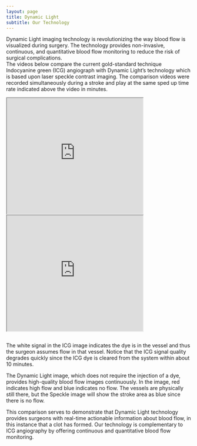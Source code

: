 ```yaml
---
layout: page
title: Dynamic Light
subtitle: Our Technology
---
```


<div>
  <p>
   Dynamic Light imaging technology is revolutionizing the way blood flow is visualized during surgery. The technology provides non-invasive, continuous, and quantitative blood flow monitoring to reduce the risk of surgical complications.
    <br>
The videos below compare the current gold-standard technique Indocyanine green (ICG) angiograph with Dynamic Light’s technology which is based upon laser speckle contrast imaging. The comparison videos were recorded simultaneously during a stroke and play at the same sped up time rate indicated above the video in minutes.
 </p>
</div>


<div style="float:left;width:auto;margin-right:10px;"> 
  <iframe src="https://www.youtube.com/embed/BhNg6djiNUo?autoplay=1&loop=1&start=22"
          width="370" height="315" allow="autoplay; encrypted-media" allowfullscreen>
  </iframe>
</div>

<div style="float:left;width:auto;"> 
  <iframe src="https://www.youtube.com/embed/9eUf1SX7Jcc?autoplay=1&loop=1&start=22"
          width="370" height="315" allow="autoplay; encrypted-media" allowfullscreen>
  </iframe>
</div> <div style="clear:both;height:1em;"></div>






The white signal in the ICG image indicates the dye is in the vessel and thus the surgeon assumes flow in that vessel. Notice that the ICG signal quality degrades quickly since the ICG dye is cleared from the system within about 10 minutes. 

The Dynamic Light image, which does not require the injection of a dye, provides high-quality blood flow images continuously. In the image, red indicates high flow and blue indicates no flow. The vessels are physically still there, but the Speckle image will show the stroke area as blue since there is no flow.

This comparison serves to demonstrate that Dynamic Light technology provides surgeons with real-time actionable information about blood flow, in this instance that a clot has formed. Our technology is complementary to ICG angiography by offering continuous and quantitative blood flow monitoring.


<br> 



<!--
<div style="float:left;width:auto;margin-right:10px;"> 
  <iframe src="https://www.youtube.com/embed/BhNg6djiNUo?autoplay=1&loop=1&start=22"
          width="370" height="315" allow="autoplay; encrypted-media" allowfullscreen>
  </iframe>
</div>
<div style="float:left;width:auto;"> 
  <iframe src="https://www.youtube.com/embed/9eUf1SX7Jcc?autoplay=1&loop=1&start=22"
          width="370" height="315" allow="autoplay; encrypted-media" allowfullscreen>
  </iframe>
</div> <div style="clear:both;height:1em;"></div>
Dynamic Light imaging technology is revolutionizing the way blood flow is visualized during surgery. The technology provides non-invasive, continuous, and quantitative blood flow monitoring to reduce the risk of surgical complications.
The videos below compare the current gold-standard technique Indocyanine green (ICG) angiograph with Dynamic Light’s technology which is based upon laser speckle contrast imaging. The comparison videos were recorded simultaneously during a stroke and play at the same sped up time rate indicated above the video in minutes.
The white signal in the ICG image indicates the dye is in the vessel and thus the surgeon assumes flow in that vessel. Notice that the ICG signal quality degrades quickly since the ICG dye is cleared from the system within about 10 minutes. 
The Dynamic Light image, which does not require the injection of a dye, provides high-quality blood flow images continuously. In the image, red indicates high flow and blue indicates no flow. The vessels are physically still there, but the Speckle image will show the stroke area as blue since there is no flow.
This comparison serves to demonstrate that Dynamic Light technology provides surgeons with real-time actionable information about blood flow, in this instance that a clot has formed. Our technology is complementary to ICG angiography by offering continuous and quantitative blood flow monitoring.
-->
